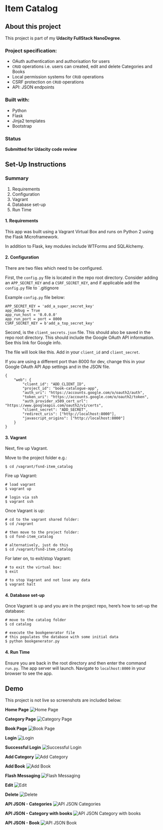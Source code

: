 # Item Catalog

## About this project

This project is part of my **Udacity FullStack NanoDegree**.

### Project specification:

* OAuth authentication and authorisation for users
* `CRUD` operations i.e. users can created, edit and delete Categories and Books
* Local permission systems for `CRUD` operations
* CSRF protection on `CRUD` operations
* API: JSON endpoints 

### Built with:

* Python
* Flask
* Jinja2 templates
* Bootstrap

### Status

**Submitted for Udacity code review**


## Set-Up Instructions

### Summary

1. Requirements 
2. Configuration
3. Vagrant
4. Database set-up
5. Run Time


#### 1. Requirements

This app was built using a Vagrant Virtual Box and runs on Python 2 using the Flask Microframework. 

In addition to Flask, key modules include WTForms and SQLAlchemy.

#### 2. Configuration

There are two files which need to be configured. 

First, the `config.py` file is located in the repo root directory. Consider adding an `APP_SECRET_KEY` and a `CSRF_SECRET_KEY`, and if applicable add the `config.py` file to `.gitignore

Example `config.py` file below:

```
APP_SECRET_KEY = 'add_a_super_secret_key'
app_debug = True
app_run_host = '0.0.0.0'
app_run_port = port = 8000
CSRF_SECRET_KEY = b'add_a_top_secret_key'
```

Second, is the `client_secrets.json` file. This should also be saved in the repo root directory. This should include the Google OAuth API information. See this link for Google info.

The file will look like this. Add in your `client_id` and `client_secret`.

If you are using a different port than 8000 for dev, change this in your Google OAuth API App settings and in the JSON file.

```
{
    "web": {
        "client_id": "ADD_CLIENT_ID",
        "project_id": "book-catalogue-app",
        "auth_uri": "https://accounts.google.com/o/oauth2/auth",
        "token_uri": "https://accounts.google.com/o/oauth2/token",
        "auth_provider_x509_cert_url": "https://www.googleapis.com/oauth2/v1/certs",
        "client_secret": "ADD_SECRET",
        "redirect_uris": ["http://localhost:8000"],
        "javascript_origins": ["http://localhost:8000"]
    }
}
```


#### 3. Vagrant

Next, fire up Vagrant.

Move to the project folder e.g.:
```
$ cd /vagrant/fsnd-item_catalog
```

Fire up Vagrant:
```
# load vagrant
$ vagrant up

# login via ssh
$ vagrant ssh
```

Once Vagrant is up:
```
# cd to the vagrant shared folder:
$ cd /vagrant

# then move to the project folder:
$ cd fsnd-item_catalog

# alternatively, just do this
$ cd /vagrant/fsnd-item_catalog
```

For later on, to exit/stop Vagrant:
```
# to exit the virtual box:
$ exit

# to stop Vagrant and not lose any data
$ vagrant halt
```


#### 4. Database set-up

Once Vagrant is up and you are in the project repo, here’s how to set-up the database:

```
# move to the catalog folder
$ cd catalog

# execute the bookgenerator file
# this populates the database with some initial data
$ python bookgenerator.py
```



#### 4. Run Time

Ensure you are back in the root directory and then enter the command `run.py`. The app server will launch. Navigate to `localhost:8000` in your browser to see the app.


## Demo
This project is not live so screenshots are included below:

**Home Page**
![Home Page](/docs/homepage.png?raw=true "Home Page")

**Category Page**
![Category Page](/docs/categorypage.png?raw=true "Category Page")

**Book Page**
![Book Page](/docs/bookpage.png?raw=true "Book Page")

**Login**
![Login](/docs/login.png?raw=true "Login")

**Successful Login**
![Successful Login](/docs/success_login.png?raw=true "Successful Login")

**Add Category**
![Add Category](/docs/addcategory.png?raw=true "Add Category")

**Add Book**
![Add Book](/docs/addnewbook.png?raw=true "Add Book")

**Flash Messaging**
![Flash Messaging](/docs/flash_message.png?raw=true "Flash Messaging")

**Edit**
![Edit](/docs/editbook.png?raw=true "Edit")

**Delete**
![Delete](/docs/deletebook.png?raw=true "Delete")

**API JSON - Categories**
![API JSON Categories](/docs/json_categories.png?raw=true "API JSON Categories")

**API JSON - Category with books**
![API JSON Category with books](/docs/json_category_books.png?raw=true "API JSON Category with books")

**API JSON - Book**
![API JSON Book](/docs/json_book.png?raw=true "API JSON Book")
